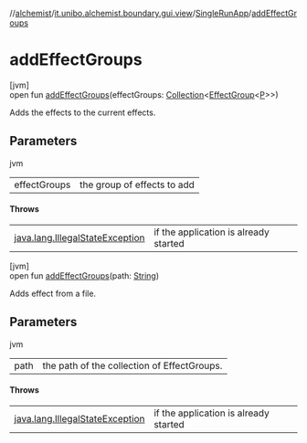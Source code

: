 //[alchemist](../../../index.md)/[it.unibo.alchemist.boundary.gui.view](../index.md)/[SingleRunApp](index.md)/[addEffectGroups](add-effect-groups.md)

# addEffectGroups

[jvm]\
open fun [addEffectGroups](add-effect-groups.md)(effectGroups: [Collection](https://docs.oracle.com/javase/8/docs/api/java/util/Collection.html)<[EffectGroup](../../it.unibo.alchemist.boundary.gui.effects/-effect-group/index.md)<[P](../../it.unibo.alchemist.boundary.monitor.generic/-numeric-label-monitor/index.md)>>)

Adds the effects to the current effects.

## Parameters

jvm

| | |
|---|---|
| effectGroups | the group of effects to add |

#### Throws

| | |
|---|---|
| [java.lang.IllegalStateException](https://docs.oracle.com/javase/8/docs/api/java/lang/IllegalStateException.html) | if the application is already started |

[jvm]\
open fun [addEffectGroups](add-effect-groups.md)(path: [String](https://docs.oracle.com/javase/8/docs/api/java/lang/String.html))

Adds effect from a file.

## Parameters

jvm

| | |
|---|---|
| path | the path of the collection of EffectGroups. |

#### Throws

| | |
|---|---|
| [java.lang.IllegalStateException](https://docs.oracle.com/javase/8/docs/api/java/lang/IllegalStateException.html) | if the application is already started |
